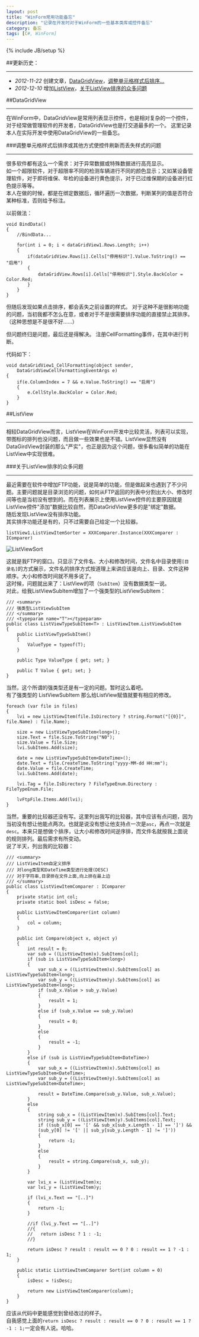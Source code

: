 ```yaml
---
layout: post
title: "WinForm常用功能备忘"
description: "记录在开发时对于WinForm的一些基本类库或控件备忘"
category: 备忘
tags: [C#, WinForm]
---
```

{% include JB/setup %}


##更新历史：

---

* *2012-11-22* 创建文章，[DataGridView](#DataGridView)，[调整单元格样式后排序...](#DataGridViewStyle)
* *2012-12-10* 增加[ListView](#ListView)，[关于ListView排序的众多问题](#ListViewSort)

<section id="DataGridView" />
##DataGridView

---

在WinForm中，DataGridView是常用列表显示控件，也是相对复杂的一个控件，对于经常做管理软件的开发者，DataGridView也是打交道最多的一个。
这里记录本人在实际开发中使用DataGridView的一些备忘。

<section id="DataGridViewStyle" />
###调整单元格样式后排序或其他方式使控件刷新而丢失样式的问题

---

很多软件都有这么一个需求：对于异常数据或特殊数据进行高亮显示。  
如一个超限软件，对于超限率不同的检测车辆进行不同的颜色显示；又如某设备管理软件，对于即将维保、年检的设备进行黄色提示，对于已过维保期的设备进行红色提示等等。  
本人在做的时候，都是在绑定数据后，循环遍历一次数据，判断某列的值是否符合某种标准，否则给予标注。  

以前做法：

    void BindData()
    {
        //BindData...
        
        for(int i = 0; i < dataGridView1.Rows.Length; i++)
        {
            if(dataGridView.Rows[i].Cells["停用标识"].Value.ToString() == "启用")
            {
                dataGridView.Rows[i].Cells["停用标识"].Style.BackColor = Color.Red;
            }
        }
    }
    
但随后发现如果点击排序，都会丢失之前设置的样式。
对于这种不是很影响功能的问题，当初我都不怎么在意，或者对于不是很需要排序功能的直接禁止其排序。（这种思想是不是很不好……）

但问题终归是问题，最后还是得解决。
注册CellFormatting事件，在其中进行判断。

代码如下：

    void dataGridView1_CellFormatting(object sender, 
        DataGridViewCellFormattingEventArgs e)
    {
        if(e.ColumnIndex = 7 && e.Value.ToString() == "启用")
        {
            e.CellStyle.BackColor = Color.Red;
        }
    }


<section id="ListView" />
##ListView

---

相较DataGridView而言，ListView在WinForm开发中比较灵活，列表可以实现，带图标的排列也没问题，而且做一些效果也是不错。ListView显然没有DataGirdView封装的那么"严实"，也正是因为这个问题，很多看似简单的功能在ListView中实现很难。


<section id="ListViewSort" />
###关于ListView排序的众多问题

---

最近需要在软件中增加FTP功能，说是简单的功能，但是做起来也遇到了不少问题。主要问题就是目录浏览的问题，如何从FTP返回的列表中分割出大小、修改时间等也是当初没有想到的。而在列表展示上使用ListView控件的主要原因就是ListView控件"添加"数据比较自然，而DataGridView更多的是"绑定"数据。  
随后发现ListView没有排序功能。  
其实排序功能还是有的，只不过需要自己给定一个比较器。  

    listView1.ListViewItemSorter = XXXComparer.Instance(XXXComparer : IComparer)

![ListViewSort](/image/winform/ListViewSort.png)

这就是我FTP的窗口。只显示了文件名、大小和修改时间，文件名中目录使用`[目录名]`的方式展示，文件名的排序方式按道理上来讲应该是向上、目录、文件这种顺序。大小和修改时间就不用多说了。  
这时候，问题就出来了：ListView的项（`SubItem`）没有数据类型一说。  
对此，给我ListViewSubItem增加了一个强类型的ListViewSubItem：  

    /// <summary>
    /// 强类型ListViewSubItem
    /// </summary>
    /// <typeparam name="T"></typeparam>
    public class ListViewTypeSubItem<T> : ListViewItem.ListViewSubItem
    {
        public ListViewTypeSubItem()
        {
            ValueType = typeof(T);
        }

        public Type ValueType { get; set; }

        public T Value { get; set; }
    }

当然，这个所谓的强类型还是有一定的问题。暂时这么着吧。  
有了强类型的 ListViewSubItem 那么给ListView赋值就要有相应的修改。  

    foreach (var file in files)
    {
        lvi = new ListViewItem(file.IsDirectory ? string.Format("[{0}]", file.Name) : file.Name);

        size = new ListViewTypeSubItem<long>();
        size.Text = file.Size.ToString("N0");
        size.Value = file.Size;
        lvi.SubItems.Add(size);

        date = new ListViewTypeSubItem<DateTime>();
        date.Text = file.CreateTime.ToString("yyyy-MM-dd HH:mm");
        date.Value = file.CreateTime;
        lvi.SubItems.Add(date);

        lvi.Tag = file.IsDirectory ? FileTypeEnum.Directory : FileTypeEnum.File;

        lvFtpFile.Items.Add(lvi);
    }

当然，重要的比较器还没有写。这里列出我写的比较器，其中应该有点问题，因为当初没有想让他能点两次。也就是说没有想让他支持点一次是`asc`，再点一次就是`desc`。本来只是想做个排序，让大小和修改时间逆序排，而文件名就按我上面说的规则排列。最后需求有所变动。  
说了半天，列出我的比较器：  

    /// <summary>
    /// ListViewItem自定义排序
    /// 对long类型和DateTime类型进行处理(DESC)
    /// 对于字符串,目录排在文件上面,向上排在最上边
    /// </summary>
    public class ListViewItemComparer : IComparer
    {
        private static int col;
        private static bool isDesc = false;

        public ListViewItemComparer(int column)
        {
            col = column;
        }

        public int Compare(object x, object y)
        {
            int result = 0;
            var sub = ((ListViewItem)x).SubItems[col];
            if (sub is ListViewTypeSubItem<long>)
            {
                var sub_x = ((ListViewItem)x).SubItems[col] as ListViewTypeSubItem<long>;
                var sub_y = ((ListViewItem)y).SubItems[col] as ListViewTypeSubItem<long>;
                if (sub_x.Value > sub_y.Value)
                {
                    result = 1;
                }
                else if (sub_x.Value == sub_y.Value)
                {
                    result = 0;
                }
                else
                {
                    result = -1;
                }
            }
            else if (sub is ListViewTypeSubItem<DateTime>)
            {
                var sub_x = ((ListViewItem)x).SubItems[col] as ListViewTypeSubItem<DateTime>;
                var sub_y = ((ListViewItem)y).SubItems[col] as ListViewTypeSubItem<DateTime>;

                result = DateTime.Compare(sub_y.Value, sub_x.Value);
            }
            else
            {
                string sub_x = ((ListViewItem)x).SubItems[col].Text;
                string sub_y = ((ListViewItem)y).SubItems[col].Text;
                if ((sub_x[0] == '[' && sub_x[sub_x.Length - 1] == ']') &&
                (sub_y[0] != '[' || sub_y[sub_y.Length - 1] != ']'))
                {
                    return -1;
                }
                else
                {
                    result = string.Compare(sub_x, sub_y);
                }
            }

            var lvi_x = (ListViewItem)x;
            var lvi_y = (ListViewItem)y;

            if (lvi_x.Text == "[..]")
            {
                return -1;
            }

            //if (lvi_y.Text == "[..]")
            //{
            //   return isDesc ? 1 : -1;
            //}

            return isDesc ? result : result == 0 ? 0 : result == 1 ? -1 : 1;
        }

        public static ListViewItemComparer Sort(int column = 0)
        {
            isDesc = !isDesc;

            return new ListViewItemComparer(column);
        }
    }

应该从代码中更能感觉到曾经改过的样子。  
自我感觉上面的`return isDesc ? result : result == 0 ? 0 : result == 1 ? -1 : 1;`一定会有人说。哈哈。  

